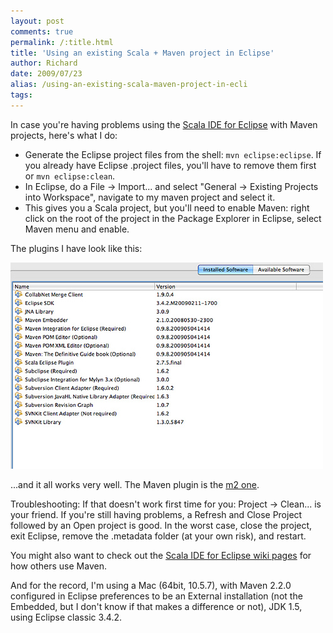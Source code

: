 ```yaml
---
layout: post
comments: true
permalink: /:title.html
title: 'Using an existing Scala + Maven project in Eclipse'
author: Richard
date: 2009/07/23
alias: /using-an-existing-scala-maven-project-in-ecli
tags:
---
```


In case you're having problems using the [Scala IDE for Eclipse][] with
Maven projects, here's what I do:

-   Generate the Eclipse project files from the shell:
    `mvn eclipse:eclipse`. If you already have Eclipse .project files,
    you'll have to remove them first or `mvn eclipse:clean`.
-   In Eclipse, do a File -\> Import... and select "General -\> Existing
    Projects into Workspace", navigate to my maven project and select
    it.
-   This gives you a Scala project, but you'll need to enable Maven:
    right click on the root of the project in the Package Explorer in
    Eclipse, select Maven menu and enable.


The plugins I have look like this:

<img src="/img/posts/flkexport2018/16150791926_b4dd7e0e33_o.jpg" width="500" height="330" alt="4ff9dba17c0b4-11219728-0-media_httpfarm4static_rflEE">

...and it all works very well. The Maven plugin is the [m2 one][].

Troubleshooting: If that doesn't work first time for you: Project -\>
Clean... is your friend. If you're still having problems, a Refresh and
Close Project followed by an Open project is good. In the worst case,
close the project, exit Eclipse, remove the .metadata folder (at your
own risk), and restart.

You might also want to check out the [Scala IDE for Eclipse wiki
pages][] for how others use Maven.

And for the record, I'm using a Mac (64bit, 10.5.7), with Maven 2.2.0
configured in Eclipse preferences to be an External installation (not
the Embedded, but I don't know if that makes a difference or not), JDK
1.5, using Eclipse classic 3.4.2.


  [Scala IDE for Eclipse]: http://www.scala-lang.org/node/94
  [m2 one]: http://m2eclipse.codehaus.org/index.html
  [Scala IDE for Eclipse wiki pages]: http://lampsvn.epfl.ch/trac/scala/wiki/ScalaIDEForEclipse
